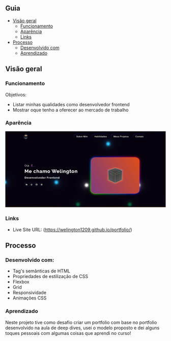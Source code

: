 ## Guia

- [Visão geral](#visão-geral)
  - [Funcionamento](#funcionamento)
  - [Aparência](#aparência)
  - [Links](#links)
- [Processo](#processo)
  - [Desenvolvido com](#desenvolvido-com)
  - [Aprendizado](#aprendizado)

## Visão geral

### Funcionamento

Objetivos:

- Listar minhas qualidades como desenvolvedor frontend
- Mostrar oque tenho a oferecer ao mercado de trabalho

### Aparência

![](src/imagens/print-readme.png)

### Links

- Live Site URL: (https://welington1209.github.io/portfolio/)

## Processo

### Desenvolvido com:

- Tag's semânticas de HTML
- Propriedades de estilização de CSS
- Flexbox
- Grid
- Responsividade
- Animações CSS

### Aprendizado

Neste projeto tive como desafio criar um portfolio com base no portfolio desenvolvido na aula de deep dives, usei o modelo proposto e dei alguns toques pessoais com algumas coisas que aprendi no curso!